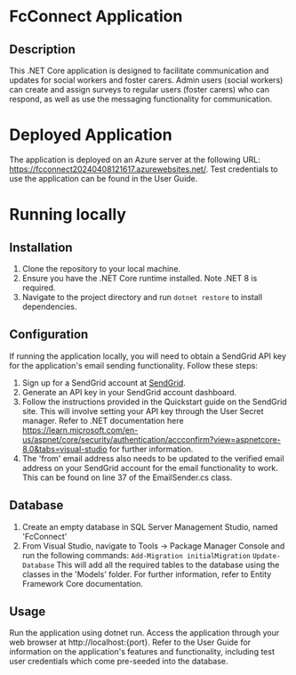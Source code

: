 # FcConnect Application

## Description
This .NET Core application is designed to facilitate communication and updates for social workers and foster carers. Admin users (social workers) can create and assign surveys to regular users (foster carers) who can respond, as well as use the messaging functionality for communication. 

# Deployed Application
The application is deployed on an Azure server at the following URL: https://fcconnect20240408121617.azurewebsites.net/. Test credentials to use the application can be found in the User Guide. 

# Running locally
## Installation
1. Clone the repository to your local machine.
2. Ensure you have the .NET Core runtime installed. Note .NET 8 is required.
3. Navigate to the project directory and run `dotnet restore` to install dependencies.

## Configuration
If running the application locally, you will need to obtain a SendGrid API key for the application's email sending functionality. Follow these steps:
1. Sign up for a SendGrid account at [SendGrid](https://sendgrid.com/).
2. Generate an API key in your SendGrid account dashboard.
3. Follow the instructions provided in the Quickstart guide on the SendGrid site. This will involve setting your API key through the User Secret manager. Refer to .NET documentation here https://learn.microsoft.com/en-us/aspnet/core/security/authentication/accconfirm?view=aspnetcore-8.0&tabs=visual-studio for further information.
4. The 'from' email address also needs to be updated to the verified email address on your SendGrid account for the email functionality to work. This can be found on line 37 of the EmailSender.cs class.

## Database
1. Create an empty database in SQL Server Management Studio, named 'FcConnect'
2. From Visual Studio, navigate to Tools -> Package Manager Console and run the following commands:
`Add-Migration initialMigration`
`Update-Database`
This will add all the required tables to the database using the classes in the 'Models' folder. For further information, refer to Entity Framework Core documentation.

## Usage
Run the application using dotnet run.
Access the application through your web browser at http://localhost:{port}.
Refer to the User Guide for information on the application's features and functionality, including test user credentials which come pre-seeded into the database.


